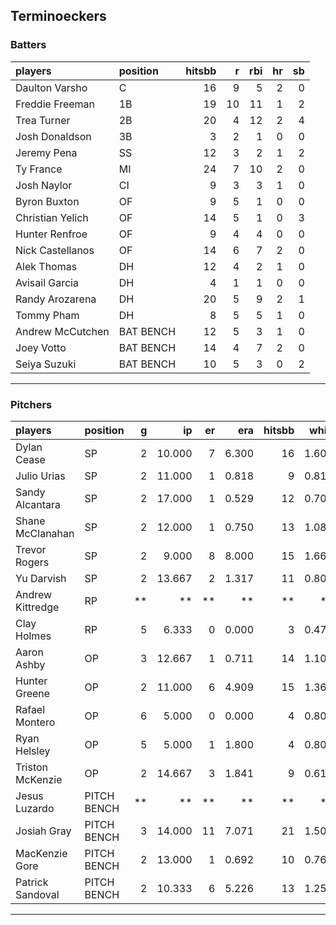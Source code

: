 ## Terminoeckers

### Batters

 
|players          |position  | hitsbb|  r| rbi| hr| sb| 
|:----------------|:---------|------:|--:|---:|--:|--:| 
|Daulton Varsho   |C         |     16|  9|   5|  2|  0| 
|Freddie Freeman  |1B        |     19| 10|  11|  1|  2| 
|Trea Turner      |2B        |     20|  4|  12|  2|  4| 
|Josh Donaldson   |3B        |      3|  2|   1|  0|  0| 
|Jeremy Pena      |SS        |     12|  3|   2|  1|  2| 
|Ty France        |MI        |     24|  7|  10|  2|  0| 
|Josh Naylor      |CI        |      9|  3|   3|  1|  0| 
|Byron Buxton     |OF        |      9|  5|   1|  0|  0| 
|Christian Yelich |OF        |     14|  5|   1|  0|  3| 
|Hunter Renfroe   |OF        |      9|  4|   4|  0|  0| 
|Nick Castellanos |OF        |     14|  6|   7|  2|  0| 
|Alek Thomas      |DH        |     12|  4|   2|  1|  0| 
|Avisail Garcia   |DH        |      4|  1|   1|  0|  0| 
|Randy Arozarena  |DH        |     20|  5|   9|  2|  1| 
|Tommy Pham       |DH        |      8|  5|   5|  1|  0| 
|Andrew McCutchen |BAT BENCH |     12|  5|   3|  1|  0| 
|Joey Votto       |BAT BENCH |     14|  4|   7|  2|  0| 
|Seiya Suzuki     |BAT BENCH |     10|  5|   3|  0|  2| 

* * *

### Pitchers

 
|players          |position    |  g|     ip| er|   era| hitsbb|  whip| so|  w| sv| 
|:----------------|:-----------|--:|------:|--:|-----:|------:|-----:|--:|--:|--:| 
|Dylan Cease      |SP          |  2| 10.000|  7| 6.300|     16| 1.600|  9|  0|  0| 
|Julio Urias      |SP          |  2| 11.000|  1| 0.818|      9| 0.818|  8|  1|  0| 
|Sandy Alcantara  |SP          |  2| 17.000|  1| 0.529|     12| 0.706| 21|  2|  0| 
|Shane McClanahan |SP          |  2| 12.000|  1| 0.750|     13| 1.083| 16|  2|  0| 
|Trevor Rogers    |SP          |  2|  9.000|  8| 8.000|     15| 1.667|  8|  0|  0| 
|Yu Darvish       |SP          |  2| 13.667|  2| 1.317|     11| 0.805| 12|  1|  0| 
|Andrew Kittredge |RP          | **|     **| **|    **|     **|    **| **| **| **| 
|Clay Holmes      |RP          |  5|  6.333|  0| 0.000|      3| 0.474|  8|  0|  4| 
|Aaron Ashby      |OP          |  3| 12.667|  1| 0.711|     14| 1.105| 18|  1|  0| 
|Hunter Greene    |OP          |  2| 11.000|  6| 4.909|     15| 1.364| 12|  1|  0| 
|Rafael Montero   |OP          |  6|  5.000|  0| 0.000|      4| 0.800|  6|  1|  0| 
|Ryan Helsley     |OP          |  5|  5.000|  1| 1.800|      4| 0.800|  5|  0|  2| 
|Triston McKenzie |OP          |  2| 14.667|  3| 1.841|      9| 0.614| 11|  1|  0| 
|Jesus Luzardo    |PITCH BENCH | **|     **| **|    **|     **|    **| **| **| **| 
|Josiah Gray      |PITCH BENCH |  3| 14.000| 11| 7.071|     21| 1.500| 15|  1|  0| 
|MacKenzie Gore   |PITCH BENCH |  2| 13.000|  1| 0.692|     10| 0.769| 15|  1|  0| 
|Patrick Sandoval |PITCH BENCH |  2| 10.333|  6| 5.226|     13| 1.258| 11|  1|  0| 


* * *


